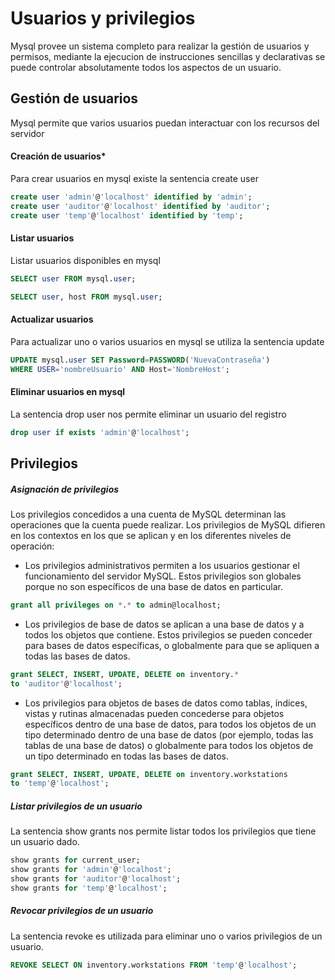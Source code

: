 # Usuarios y privilegios

Mysql provee un sistema completo para realizar la gestión de usuarios y permisos, mediante la ejecucion de instrucciones
sencillas y declarativas se puede controlar absolutamente todos los aspectos de un usuario.

## Gestión de usuarios

Mysql permite que varios usuarios puedan interactuar con los recursos del servidor

#### Creación de usuarios*

Para crear usuarios en mysql existe la sentencia create user

``` sql
create user 'admin'@'localhost' identified by 'admin';
create user 'auditor'@'localhost' identified by 'auditor';
create user 'temp'@'localhost' identified by 'temp';
```

#### Listar usuarios

Listar usuarios disponibles en mysql

``` sql
SELECT user FROM mysql.user;

SELECT user, host FROM mysql.user;
```

#### Actualizar usuarios

Para actualizar uno o varios usuarios en mysql se utiliza la sentencia update

``` sql
UPDATE mysql.user SET Password=PASSWORD('NuevaContraseña') 
WHERE USER='nombreUsuario' AND Host='NombreHost';
```

#### Eliminar usuarios en mysql

La sentencia drop user nos permite eliminar un usuario del registro

``` sql
drop user if exists 'admin'@'localhost';
```

## Privilegios

##### Asignación de privilegios

Los privilegios concedidos a una cuenta de MySQL determinan las operaciones que la cuenta puede realizar. Los
privilegios de MySQL difieren en los contextos en los que se aplican y en los diferentes niveles de operación:

- Los privilegios administrativos permiten a los usuarios gestionar el funcionamiento del servidor MySQL. Estos
  privilegios son globales porque no son específicos de una base de datos en particular.

``` sql
grant all privileges on *.* to admin@localhost;
```

- Los privilegios de base de datos se aplican a una base de datos y a todos los objetos que contiene. Estos privilegios
  se pueden conceder para bases de datos específicas, o globalmente para que se apliquen a todas las bases de datos.

``` sql
grant SELECT, INSERT, UPDATE, DELETE on inventory.* 
to 'auditor'@'localhost';
```

- Los privilegios para objetos de bases de datos como tablas, índices, vistas y rutinas almacenadas pueden concederse
  para objetos específicos dentro de una base de datos, para todos los objetos de un tipo determinado dentro de una base
  de datos (por ejemplo, todas las tablas de una base de datos) o globalmente para todos los objetos de un tipo
  determinado en todas las bases de datos.

``` sql
grant SELECT, INSERT, UPDATE, DELETE on inventory.workstations 
to 'temp'@'localhost';
```

##### Listar privilegios de un usuario

La sentencia show grants nos permite listar todos los privilegios que tiene un usuario dado.

``` sql
show grants for current_user;
show grants for 'admin'@'localhost';
show grants for 'auditor'@'localhost';
show grants for 'temp'@'localhost';
```

##### Revocar privilegios de un usuario

La sentencia revoke es utilizada para eliminar uno o varios privilegios de un usuario.

``` sql
REVOKE SELECT ON inventory.workstations FROM 'temp'@'localhost';
```
